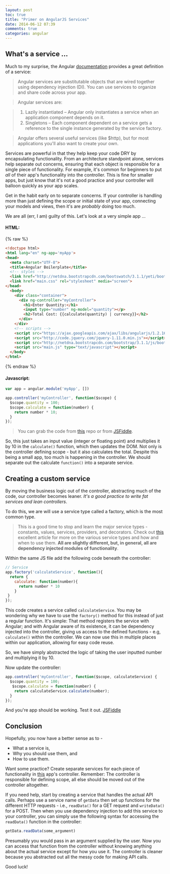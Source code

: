 ```yaml
---
layout: post
toc: true
title: "Primer on AngularJS Services"
date: 2014-06-12 07:39
comments: true
categories: angular
---
```


## What's a service ...

Much to my surprise, the Angular [documentation](https://docs.angularjs.org/guide/services) provides a great definition of a service:

> Angular services are substitutable objects that are wired together using dependency injection (DI). You can use services to organize and share code across your app.

> Angular services are:

> 1. Lazily instantiated – Angular only instantiates a service when an application component depends on it.
> 1. Singletons – Each component dependent on a service gets a reference to the single instance generated by the service factory.

> Angular offers several useful services (like $http), but for most applications you'll also want to create your own.

Services are powerful in that they help keep your code DRY by encapsulating functionality. From an architecture standpoint alone, services help separate out concerns, ensuring that each object is responsible for a single piece of functionality. For example, it's common for beginners to put *all* of their app's functionality into the controller. This is fine for smaller apps, but just know that it's not a good practice and your controller will balloon quickly as your app scales.

Get in the habit early on to separate concerns. If your controller is handling more than just defining the scope or initial state of your app, connecting your models and views, then it's are *probably* doing too much.

We are all (err, I am) guilty of this. Let's look at a very simple app ...

#### HTML:

{% raw %}
```html
<!doctype html>
<html lang="en" ng-app='myApp'>
<head>
  <meta charset="UTF-8">
  <title>Angular Boilerplate</title>
  <!-- styles -->
  <link href="http://netdna.bootstrapcdn.com/bootswatch/3.1.1/yeti/bootstrap.min.css" rel="stylesheet" media="screen">
  <link href="main.css" rel="stylesheet" media="screen">
</head>
  <body>
    <div class="container">
      <div ng-controller="myController">
        <h1>Enter Quantity:</h1>
        <input type="number" ng-model="quantity"></p>
        <h2>Total Cost: {{calculate(quantity) | currency}}</h2>
      </div>
    </div>
    <!-- scripts -->
    <script src="https://ajax.googleapis.com/ajax/libs/angularjs/1.2.16/angular.min.js" type="text/javascript"></script>
    <script src="http://code.jquery.com/jquery-1.11.0.min.js"></script>
    <script src="http://netdna.bootstrapcdn.com/bootstrap/3.1.1/js/bootstrap.min.js"></script>
    <script src="main.js" type="text/javascript"></script>
  </body>
</html>
```
{% endraw %}

#### Javascript:

```javascript
var app = angular.module('myApp', [])

app.controller('myController', function($scope) {
  $scope.quantity = 100;
  $scope.calculate = function(number) {
    return number * 10;
  }
});
```

> You can grab the code from [this](https://github.com/mjhea0/thinkful-mentor/tree/master/angular/fundamentals/services) repo or from [JSFiddle](http://jsfiddle.net/mjhea0/fS4P6/).

So, this just takes an input value (integer or floating point) and multiplies it by 10 in the `calculate()` function, which then updates the DOM. Not only is the controller defining scope - but it also calculates the total. Despite this being a small app, too much is happening in the controller. We should separate out the calculate `function()` into a separate service.

## Creating a custom service

By moving the business logic out of the controller, abstracting much of the code, our controller becomes leaner. *It's a good practice to write fat services and lean controllers*.

To do this, we are will use a service type called a factory, which is the most common type.

> This is a good time to stop and learn the major service types - constants, values, services, providers, and decorators. Check out [this](http://angular-tips.com/blog/2013/08/understanding-service-types/) excellent article for more on the various service types and how and when to use them. **All are slightly different, but, in general, all are dependency injected modules of functionality**.

Within the same JS file add the following code beneath the controller:

```javascript
// Service
app.factory('calculateService', function(){
  return {
    calculate: function(number){
      return number * 10
    }
 }
});
```

This code creates a service called `calculateService`. You may be wondering why we have to use the `factory()` method for this instead of just a regular function. It's simple: That method registers the service with Angular; and with Angular aware of its existence, it can be dependency injected into the controller, giving us access to the defined functions - e.g, `calculate()` within the controller. We can now use this in multiple places within our application, allowing for easy code reuse.

So, we have simply abstracted the logic of taking the user inputted number and multiplying it by 10.

Now update the controller:

```javascript
app.controller('myController', function($scope, calculateService) {
  $scope.quantity = 100;
   $scope.calculate = function(number) {
    return calculateService.calculate(number);
  }
});
```

And you're app should be working. Test it out. [JSFiddle](http://jsfiddle.net/mjhea0/Q9b23/)

## Conclusion

Hopefully, you now have a better sense as to -

- What a service is,
- Why you should use them, and
- How to use them.

Want some practice? Create separate services for each piece of functionality in [this](https://github.com/mjhea0/thinkful-mentor/tree/master/angular/projects/waitstaff-calc/waitstaff-flask) app's controller. Remember: The controller is responsible for defining scope, all else should be moved out of the controller altogether.

If you need help, start by creating a service that handles the actual API calls. Perhaps use a service name of `getData` then set up functions for the different HTTP requests - i.e., `readData()` for a GET request and `writeData()` for a POST. Then when you use dependency injection to add this service to your controller, you can simply use the following syntax for accessing the `readData()` function in the controller:

```javascript
getData.readData(some_argument)
```

Presumably you would pass in an argument supplied by the user. Now you can access that function from the controller without knowing anything about the actual service except for how you use it. The controller is cleaner because you abstracted out all the messy code for making API calls.

Good luck!